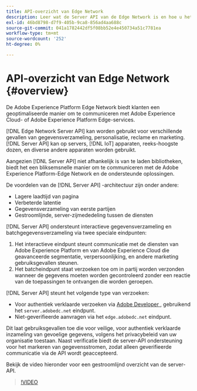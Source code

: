 ```yaml
---
title: API-overzicht van Edge Network
description: Leer wat de Server API van de Edge Network is en hoe u het kunt gebruiken.
exl-id: 46bd8798-d7f9-405b-9ca8-856ad4aa688c
source-git-commit: 041a1782442df5f08bb52e4e450734a51c7781ea
workflow-type: tm+mt
source-wordcount: '252'
ht-degree: 0%

---
```


# API-overzicht van Edge Network {#overview}

De Adobe Experience Platform Edge Network biedt klanten een geoptimaliseerde manier om te communiceren met Adobe Experience Cloud- of Adobe Experience Platform Edge-services.

[!DNL Edge Network Server API] kan worden gebruikt voor verschillende gevallen van gegevensverzameling, personalisatie, reclame en marketing. [!DNL Server API] kan op servers, [!DNL IoT] apparaten, reeks-hoogste dozen, en diverse andere apparaten worden gebruikt.

Aangezien [!DNL Server API] niet afhankelijk is van te laden bibliotheken, biedt het een bliksemsnelle manier om te communiceren met de Adobe Experience Platform-Edge Network en de ondersteunde oplossingen.

De voordelen van de [!DNL Server API] -architectuur zijn onder andere:

* Lagere laadtijd van pagina
* Verbeterde latentie
* Gegevensverzameling van eerste partijen
* Gestroomlijnde, server-zijmededeling tussen de diensten

[!DNL Server API] ondersteunt interactieve gegevensverzameling en batchgegevensverzameling via twee speciale eindpunten:

1. Het interactieve eindpunt steunt communicatie met de diensten van Adobe Experience Platform en van Adobe Experience Cloud die geavanceerde segmentatie, verpersoonlijking, en andere marketing gebruiksgevallen steunen.
2. Het batcheindpunt staat verzoeken toe om in partij worden verzonden wanneer de gegevens moeten worden gecontroleerd zonder een reactie van de toepassingen te ontvangen die worden geroepen.

[!DNL Server API] steunt het volgende type van verzoeken:

* Voor authentiek verklaarde verzoeken via [ Adobe Developer ](https://developer.adobe.com/), gebruikend het `server.adobedc.net` eindpunt.
* Niet-geverifieerde aanvragen via het `edge.adobedc.net` eindpunt.

Dit laat gebruiksgevallen toe die voor veilige, voor authentiek verklaarde inzameling van gevoelige gegevens, volgens het privacybeleid van uw organisatie toestaan. Naast verificatie biedt de server-API ondersteuning voor het markeren van gegevensstromen, zodat alleen geverifieerde communicatie via de API wordt geaccepteerd.

Bekijk de video hieronder voor een gestroomlijnd overzicht van de server-API.

>[!VIDEO](https://video.tv.adobe.com/v/341448/)
